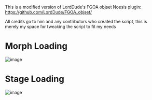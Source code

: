 This is a modified version of LordDude's FGOA objset Noesis plugin: https://github.com/LordDude/FGOA_objset/

All credits go to him and any contributors who created the script, this is merely my space for tweaking the script to fit my needs

# Morph Loading
![image](https://github.com/user-attachments/assets/32c017c1-2c22-4cfd-aaa3-374f459501b5)

# Stage Loading
![image](https://github.com/user-attachments/assets/6057f89e-467d-441e-844a-3c899ca6c7eb)
